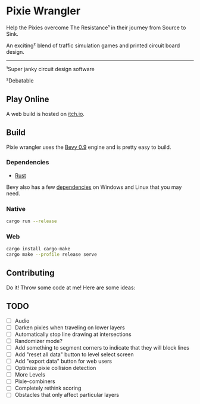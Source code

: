 # Pixie Wrangler

Help the Pixies overcome The Resistance¹ in their journey from Source to Sink.

An exciting² blend of traffic simulation games and printed circuit board design.

---

¹Super janky circuit design software

²Debatable

## Play Online

A web build is hosted on [itch.io](https://euclidean-whale.itch.io/pixie-wrangler).

## Build

Pixie wrangler uses the [Bevy 0.9](https://bevyengine.org/) engine and is pretty easy to build.

### Dependencies

- [Rust](https://www.rust-lang.org/tools/install)

Bevy also has a few [dependencies](https://bevyengine.org/learn/book/getting-started/setup/) on Windows and Linux that you may need.

### Native

```bash
cargo run --release
```

### Web

```bash
cargo install cargo-make
cargo make --profile release serve
```

## Contributing

Do it! Throw some code at me! Here are some ideas:

## TODO

- [ ] Audio
- [ ] Darken pixies when traveling on lower layers
- [ ] Automatically stop line drawing at intersections
- [ ] Randomizer mode?
- [ ] Add something to segment corners to indicate that they will block lines
- [ ] Add "reset all data" button to level select screen
- [ ] Add "export data" button for web users
- [ ] Optimize pixie collision detection
- [ ] More Levels
- [ ] Pixie-combiners
- [ ] Completely rethink scoring
- [ ] Obstacles that only affect particular layers
